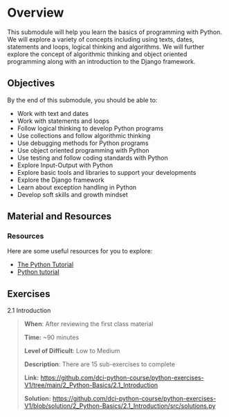 # Overview

This submodule will help you learn the basics of programming with Python. We will explore a variety of concepts including using texts, dates, statements and loops, logical thinking and algorithms. We will further explore the concept of algorithmic thinking and object oriented programming along with an introduction to the Django framework.

## Objectives

By the end of this submodule, you should be able to:

* Work with text and dates
* Work with statements and loops
* Follow logical thinking to develop Python programs
* Use collections and follow algorithmic thinking
* Use debugging methods for Python programs
* Use object oriented programming with Python
* Use testing and follow coding standards with Python
* Explore Input-Output with Python
* Explore basic tools and libraries to support your developments
* Explore the Django framework
* Learn about exception handling in Python
* Develop soft skills and growth mindset

## Material and Resources

### Resources

Here are some useful resources for you to explore:

* [The Python Tutorial](https://docs.python.org/3/tutorial/)
* [Python tutorial](https://www.w3schools.com/python/)


## Exercises

2.1 Introduction

> **When**: After reviewing the first class material
>
> **Time:** ~90 minutes
>
> **Level of Difficult**: Low to Medium
>
> **Description**: There are 15 sub-exercises to complete
>
> **Link:** https://github.com/dci-python-course/python-exercises-V1/tree/main/2_Python-Basics/2.1_Introduction
>
> **Solution:** https://github.com/dci-python-course/python-exercises-V1/blob/solution/2_Python-Basics/2.1_Introduction/src/solutions.py

